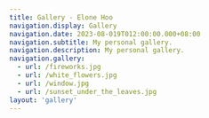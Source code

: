 ```yaml
---
title: Gallery - Elone Hoo
navigation.display: Gallery
navigation.date: 2023-08-019T012:00:00.000+08:00
navigation.subtitle: My personal gallery.
navigation.description: My personal gallery.
navigation.gallery:
  - url: /fireworks.jpg
  - url: /white_flowers.jpg
  - url: /window.jpg
  - url: /sunset_under_the_leaves.jpg
layout: 'gallery'
---
```

